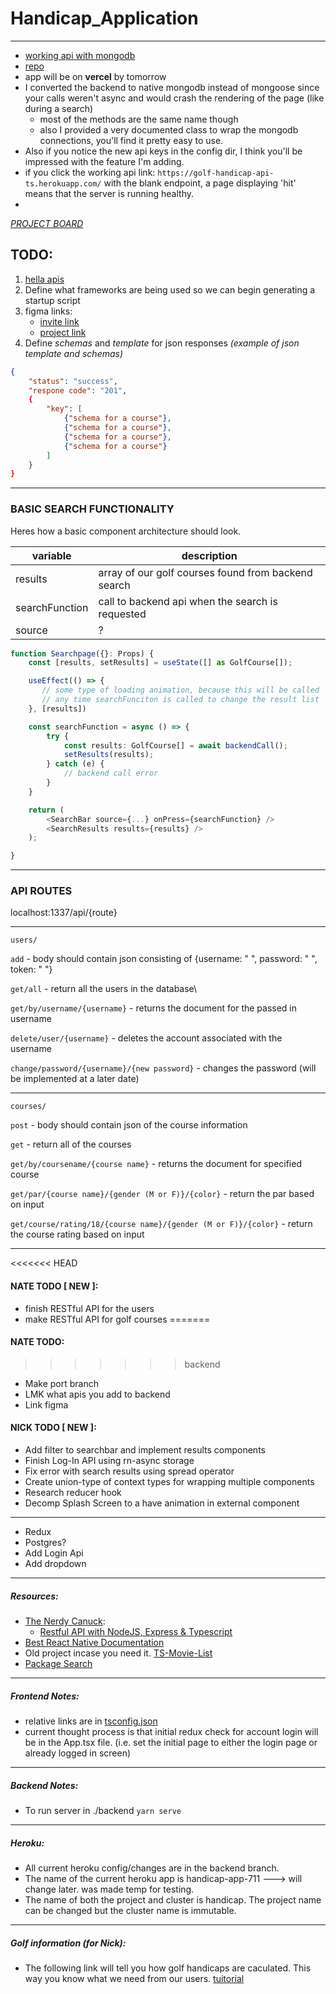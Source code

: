 # Handicap_Application

---
 * [working api with mongodb](https://golf-handicap-api-ts.herokuapp.com/)  
 * [repo](https://github.com/ndonfris/backend_api)
 * app will be on __vercel__ by tomorrow
 * I converted the backend to native mongodb instead of mongoose since your
     calls weren't async and would crash the rendering of the page (like during
     a search)
     * most of the methods are the same name though
     * also I provided a very documented class to wrap the mongodb connections,
       you'll find it pretty easy to use.
 * Also if you notice the new api keys in the config dir, I think you'll be
     impressed with the feature I'm adding.
 * if you click the working api link: `https://golf-handicap-api-ts.herokuapp.com/`
    with the blank endpoint, a page displaying 'hit' means that the server is
    running healthy.
 * 




[ _PROJECT BOARD_ ](https://github.com/npatanjo/Handicap_Application/projects/1)

## TODO:

1. [hella apis](https://rapidapi.com/search/golf)
1. Define what frameworks are being used so we can begin generating a startup script
1. figma links:
   - [invite link](https://www.figma.com/file/cVglD4GCRkwcWVER1X9lAS/Handicap-Mockup?node-id=4%3A16)
   - [project link](https://www.figma.com/file/cVglD4GCRkwcWVER1X9lAS/Handicap-Mockup?node-id=0%3A1)
1. Define _schemas_ and _template_ for json responses _(example of json template and schemas)_

```json
{
    "status": "success",
    "respone code": "201",
    {
        "key": [
            {"schema for a course"},
            {"schema for a course"},
            {"schema for a course"},
            {"schema for a course"}
        ]
    }
}
```

---

### BASIC SEARCH FUNCTIONALITY

Heres how a basic component architecture should look.

| variable       | description                                         |
| -------------- | --------------------------------------------------- |
| results        | array of our golf courses found from backend search |
| searchFunction | call to backend api when the search is requested    |
| source         | ?                                                   |

```typescript
function Searchpage({}: Props) {
    const [results, setResults] = useState([] as GolfCourse[]);

    useEffect(() => {
       // some type of loading animation, because this will be called
       // any time searchFunciton is called to change the result list
    }, [results])

    const searchFunction = async () => {
        try {
            const results: GolfCourse[] = await backendCall();
            setResults(results);
        } catch (e) {
            // backend call error
        }
    }

    return (
        <SearchBar source={...} onPress={searchFunction} />
        <SearchResults results={results} />
    );

}
```

---

### API ROUTES

localhost:1337/api/{route}

---

`users/`

`add` - body should contain json consisting of {username: " ", password: " ", token: " "}

`get/all` - return all the users in the database\

`get/by/username/{username}` - returns the document for the passed in username

`delete/user/{username}` - deletes the account associated with the username

`change/password/{username}/{new password}` - changes the password (will be implemented at a later date)

---

`courses/`

`post` - body should contain json of the course information

`get` - return all of the courses

`get/by/coursename/{course name}` - returns the document for specified course

`get/par/{course name}/{gender (M or F)}/{color}` - return the par based on input

`get/course/rating/18/{course name}/{gender (M or F)}/{color}` - return the course rating based on input

---

<<<<<<< HEAD
#### NATE TODO [ __NEW__ ]:
* finish RESTful API for the users
* make RESTful API for golf courses
=======
#### NATE TODO:
>>>>>>> backend

- Make port branch
- LMK what apis you add to backend
- Link figma

#### NICK TODO [ __NEW__ ]:

- Add filter to searchbar and implement results components
- Finish Log-In API using rn-async storage
- Fix error with search results using spread operator
- Create union-type of context types for wrapping multiple components
- Research reducer hook
- Decomp Splash Screen to a have animation in external component

---

- Redux
- Postgres?
- Add Login Api
- Add dropdown

---

##### Resources:

- [The Nerdy Canuck](https://www.youtube.com/channel/UCmG1UbEI0iFE1tAw2SyvvXg):
  - [Restful API with NodeJS, Express & Typescript](https://www.youtube.com/watch?v=vyz47fUXcxU&t=1056s)
- [Best React Native Documentation](https://www.reactnative.express/)
- Old project incase you need it. [TS-Movie-List](https://www.github.com/ndonfris/ts-movie-list)
- [Package Search](https://www.npmjs.com/)

---

##### Frontend Notes:

- relative links are in [tsconfig.json](./frontend/tsconfig.json)
- current thought process is that initial redux check for account login will be in the App.tsx file. (i.e. set the initial page to either the login page or already logged in screen)

---

##### Backend Notes:

- To run server in ./backend `yarn serve`

---

##### Heroku:

- All current heroku config/changes are in the backend branch.
- The name of the current heroku app is handicap-app-711 ---> will change later. was made temp for testing.
- The name of both the project and cluster is handicap. The project name can be changed but the cluster name is immutable.

---

##### Golf information (for Nick):

- The following link will tell you how golf handicaps are caculated. This way you know what we need from our users. [tuitorial](https://www.fastgolfer.com/how-to-calculate-golf-handicap/)
